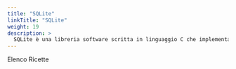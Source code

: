 ```yaml
---
title: "SQLite"
linkTitle: "SQLite"
weight: 19
description: >
  SQLite è una libreria software scritta in linguaggio C che implementa un DBMS SQL di tipo ACID incorporabile all'interno di applicazioni. Permette di creare una base di dati incorporata in un unico file. [Leggi di più...](https://it.wikipedia.org/wiki/SQLite)
---
```


Elenco Ricette

